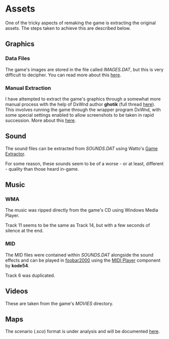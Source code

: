 # Assets

One of the tricky aspects of remaking the game is extracting the original assets. The steps taken to achieve this are described below.

## Graphics

### Data Files

The game's images are stored in the file called *IMAGES.DAT*, but this is very difficult to decipher. You can read more about this [here](/image-reader).

### Manual Extraction

I have attempted to extract the game's graphics through a somewhat more manual process with the help of DxWnd author **ghotik** (full thread [here](https://sourceforge.net/p/dxwnd/discussion/general/thread/19bc4f4b/)). This involves running the game through the wrapper program DxWnd, with some special settings enabled to allow screenshots to be taken in rapid succession. More about this [here](/docs/GFX.md).

## Sound

The sound files can be extracted from *SOUNDS.DAT* using Watto's [Game Extractor](http://www.watto.org/game_extractor.html).

For some reason, these sounds seem to be of a worse - or at least, different - quality than those heard in-game.

## Music

### WMA

The music was ripped directly from the game's CD using Windows Media Player.

Track 11 seems to be the same as Track 14, but with a few seconds of silence at the end.

### MID

The MID files were contained within *SOUNDS.DAT* alongside the sound effects and can be played in [foobar2000](https://www.foobar2000.org/) using the [MIDI Player](https://www.foobar2000.org/components/view/foo_midi) component by **kode54**.

Track 6 was duplicated.

## Videos

These are taken from the game's *MOVIES* directory.

## Maps

The scenario (*.sco*) format is under analysis and will be documented [here](/docs/MAPS.md).
